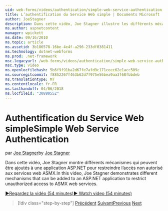 ```yaml
---
uid: web-forms/videos/authentication/simple-web-service-authentication
title: L’authentification du Service Web simple | Documents Microsoft
author: JoeStagner
description: Dans cette vidéo, Joe Stagner illustre les différents mécanismes qui peuvent être ajoutés à une application ASP.NET pour restreindre l’accès non autorisé aux services web ASMX...
ms.author: aspnetcontent
manager: wpickett
ms.date: 09/16/2010
ms.topic: article
ms.assetid: 3b186578-16be-4e4f-a296-233df0381411
ms.technology: dotnet-webforms
ms.prod: .net-framework
msc.legacyurl: /web-forms/videos/authentication/simple-web-service-authentication
msc.type: video
ms.openlocfilehash: 5b6f9f91ba2d67fe7afd9c171ceec62e1acc509c
ms.sourcegitcommit: f8852267f463b62d7f975e56bea9aa3f68fbbdeb
ms.translationtype: MT
ms.contentlocale: fr-FR
ms.lasthandoff: 04/06/2018
ms.locfileid: "30880552"
---
```

<a name="simple-web-service-authentication"></a><span data-ttu-id="c4af3-103">Authentification du Service Web simple</span><span class="sxs-lookup"><span data-stu-id="c4af3-103">Simple Web Service Authentication</span></span>
====================
<span data-ttu-id="c4af3-104">par [Joe Stagner](https://github.com/JoeStagner)</span><span class="sxs-lookup"><span data-stu-id="c4af3-104">by [Joe Stagner](https://github.com/JoeStagner)</span></span>

<span data-ttu-id="c4af3-105">Dans cette vidéo, Joe Stagner montre différents mécanismes qui peuvent être ajoutés à une application ASP.NET pour restreindre l’accès non autorisé aux services web ASMX.</span><span class="sxs-lookup"><span data-stu-id="c4af3-105">In this video, Joe Stagner demonstrates different mechanisms that can be added to an ASP.NET application to restrict unauthorized access to ASMX web services.</span></span>

[<span data-ttu-id="c4af3-106">&#9654;Regardez la vidéo (54 minutes)</span><span class="sxs-lookup"><span data-stu-id="c4af3-106">&#9654; Watch video (54 minutes)</span></span>](https://channel9.msdn.com/Blogs/ASP-NET-Site-Videos/simple-web-service-authentication)

> [!div class="step-by-step"]
> <span data-ttu-id="c4af3-107">[Précédent](implement-the-registration-verification-pattern.md)
> [Suivant](creating-inactive-users.md)</span><span class="sxs-lookup"><span data-stu-id="c4af3-107">[Previous](implement-the-registration-verification-pattern.md)
[Next](creating-inactive-users.md)</span></span>
